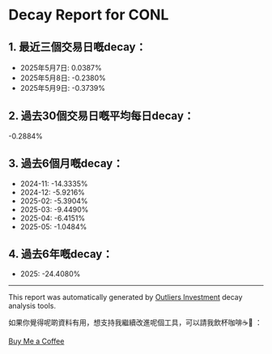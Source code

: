# Decay Report for CONL

## 1. 最近三個交易日嘅decay：

- 2025年5月7日: 0.0387%
- 2025年5月8日: -0.2380%
- 2025年5月9日: -0.3739%

## 2. 過去30個交易日嘅平均每日decay：
-0.2884%

## 3. 過去6個月嘅decay：

- 2024-11: -14.3335%
- 2024-12: -5.9216%
- 2025-02: -5.3904%
- 2025-03: -9.4490%
- 2025-04: -6.4151%
- 2025-05: -1.0484%

## 4. 過去6年嘅decay：

- 2025: -24.4080%
---

This report was automatically generated by [Outliers Investment](https://outliersecon.github.io/Outliers-Investment/) decay analysis tools.

如果你覺得呢啲資料有用，想支持我繼續改進呢個工具，可以請我飲杯咖啡☕🙏 ：

[Buy Me a Coffee](https://buymeacoffee.com/outliersecon)
